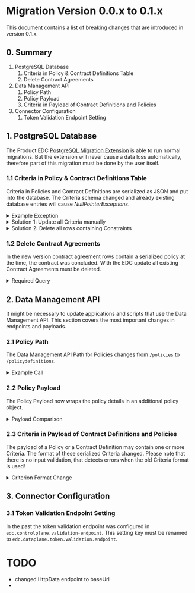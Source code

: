 # Migration Version 0.0.x to 0.1.x

This document contains a list of breaking changes that are introduced in version 0.1.x.

## 0. Summary

1. PostgreSQL Database
   1. Criteria in Policy & Contract Definitions Table
   2. Delete Contract Agreements 
2. Data Management API
   1. Policy Path
   2. Policy Payload
   3. Criteria in Payload of Contract Definitions and Policies
3. Connector Configuration
   1. Token Validation Endpoint Setting

## 1. PostgreSQL Database

The Product EDC [PostgreSQL Migration Extension](../../edc-extensions/postgresql-migration/README.md) is able to run
normal migrations. But the extension will never cause a data loss automatically, therefore part of this migration must
be done by the user itself.

### 1.1 Criteria in Policy & Contract Definitions Table

Criteria in Policies and Contract Definitions are serialized as JSON and put into the database. The Criteria schema
changed and already existing database entries will cause _NullPointerExceptions_.



<details>
  <summary>Example Exception</summary>

#### Example Exception

```
[2022-08-02 09:32:37] [SEVERE ] Could not handle multipart request: null
org.eclipse.dataspaceconnector.spi.EdcException
        at org.eclipse.dataspaceconnector.transaction.local.LocalTransactionContext.execute(LocalTransactionContext.java:70)
        at org.eclipse.dataspaceconnector.sql.assetindex.SqlAssetIndex.queryAssets(SqlAssetIndex.java:141)
        at org.eclipse.dataspaceconnector.sql.assetindex.SqlAssetIndex.queryAssets(SqlAssetIndex.java:134)
        at org.eclipse.dataspaceconnector.contract.offer.ContractOfferServiceImpl.lambda$queryContractOffers$2(ContractOfferServiceImpl.java:61)
        at java.base/java.util.stream.ReferencePipeline$7$1.accept(ReferencePipeline.java:271)
        at java.base/java.util.stream.ReferencePipeline$2$1.accept(ReferencePipeline.java:177)
        at java.base/java.util.LinkedList$LLSpliterator.forEachRemaining(LinkedList.java:1239)
        at java.base/java.util.stream.AbstractPipeline.copyInto(AbstractPipeline.java:484)
        at java.base/java.util.stream.AbstractPipeline.wrapAndCopyInto(AbstractPipeline.java:474)
        at java.base/java.util.stream.ReduceOps$ReduceOp.evaluateSequential(ReduceOps.java:913)
        at java.base/java.util.stream.AbstractPipeline.evaluate(AbstractPipeline.java:234)
        at java.base/java.util.stream.ReferencePipeline.collect(ReferencePipeline.java:578)
        at org.eclipse.dataspaceconnector.ids.core.service.CatalogServiceImpl.getDataCatalog(CatalogServiceImpl.java:55)
        at org.eclipse.dataspaceconnector.ids.core.service.ConnectorServiceImpl.getConnector(ConnectorServiceImpl.java:51)
        at org.eclipse.dataspaceconnector.ids.api.multipart.handler.description.ConnectorDescriptionRequestHandler.handle(ConnectorDescriptionRequestHandler.java:74)
        at org.eclipse.dataspaceconnector.ids.api.multipart.handler.DescriptionHandler.handleRequestInternal(DescriptionHandler.java:117)
        at org.eclipse.dataspaceconnector.ids.api.multipart.handler.DescriptionHandler.handleRequest(DescriptionHandler.java:82)
        at org.eclipse.dataspaceconnector.ids.api.multipart.controller.MultipartController.request(MultipartController.java:146)
        at java.base/jdk.internal.reflect.NativeMethodAccessorImpl.invoke0(Native Method)
        at java.base/jdk.internal.reflect.NativeMethodAccessorImpl.invoke(NativeMethodAccessorImpl.java:62)
        at java.base/jdk.internal.reflect.DelegatingMethodAccessorImpl.invoke(DelegatingMethodAccessorImpl.java:43)
        at java.base/java.lang.reflect.Method.invoke(Method.java:566)
        at org.glassfish.jersey.server.model.internal.ResourceMethodInvocationHandlerFactory.lambda$static$0(ResourceMethodInvocationHandlerFactory.java:52)
        at org.glassfish.jersey.server.model.internal.AbstractJavaResourceMethodDispatcher$1.run(AbstractJavaResourceMethodDispatcher.java:124)
        at org.glassfish.jersey.server.model.internal.AbstractJavaResourceMethodDispatcher.invoke(AbstractJavaResourceMethodDispatcher.java:167)
        at org.glassfish.jersey.server.model.internal.JavaResourceMethodDispatcherProvider$ResponseOutInvoker.doDispatch(JavaResourceMethodDispatcherProvider.java:176)
        at org.glassfish.jersey.server.model.internal.AbstractJavaResourceMethodDispatcher.dispatch(AbstractJavaResourceMethodDispatcher.java:79)
        at org.glassfish.jersey.server.model.ResourceMethodInvoker.invoke(ResourceMethodInvoker.java:475)
        at org.glassfish.jersey.server.model.ResourceMethodInvoker.apply(ResourceMethodInvoker.java:397)
        at org.glassfish.jersey.server.model.ResourceMethodInvoker.apply(ResourceMethodInvoker.java:81)
        at org.glassfish.jersey.server.ServerRuntime$1.run(ServerRuntime.java:255)
        at org.glassfish.jersey.internal.Errors$1.call(Errors.java:248)
        at org.glassfish.jersey.internal.Errors$1.call(Errors.java:244)
        at org.glassfish.jersey.internal.Errors.process(Errors.java:292)
        at org.glassfish.jersey.internal.Errors.process(Errors.java:274)
        at org.glassfish.jersey.internal.Errors.process(Errors.java:244)
        at org.glassfish.jersey.process.internal.RequestScope.runInScope(RequestScope.java:265)
        at org.glassfish.jersey.server.ServerRuntime.process(ServerRuntime.java:234)
        at org.glassfish.jersey.server.ApplicationHandler.handle(ApplicationHandler.java:684)
        at org.glassfish.jersey.servlet.WebComponent.serviceImpl(WebComponent.java:394)
        at org.glassfish.jersey.servlet.WebComponent.service(WebComponent.java:346)
        at org.glassfish.jersey.servlet.ServletContainer.service(ServletContainer.java:358)
        at org.glassfish.jersey.servlet.ServletContainer.service(ServletContainer.java:311)
        at org.glassfish.jersey.servlet.ServletContainer.service(ServletContainer.java:205)
        at org.eclipse.jetty.servlet.ServletHolder.handle(ServletHolder.java:764)
        at org.eclipse.jetty.servlet.ServletHandler.doHandle(ServletHandler.java:508)
        at org.eclipse.jetty.server.handler.ScopedHandler.nextHandle(ScopedHandler.java:221)
        at org.eclipse.jetty.server.handler.ContextHandler.doHandle(ContextHandler.java:1375)
        at org.eclipse.jetty.server.handler.ScopedHandler.nextScope(ScopedHandler.java:176)
        at org.eclipse.jetty.servlet.ServletHandler.doScope(ServletHandler.java:463)
        at org.eclipse.jetty.server.handler.ScopedHandler.nextScope(ScopedHandler.java:174)
        at org.eclipse.jetty.server.handler.ContextHandler.doScope(ContextHandler.java:1297)
        at org.eclipse.jetty.server.handler.ScopedHandler.handle(ScopedHandler.java:129)
        at org.eclipse.jetty.server.handler.ContextHandlerCollection.handle(ContextHandlerCollection.java:192)
        at org.eclipse.jetty.server.handler.HandlerWrapper.handle(HandlerWrapper.java:122)
        at org.eclipse.jetty.server.Server.handle(Server.java:562)
        at org.eclipse.jetty.server.HttpChannel.lambda$handle$0(HttpChannel.java:505)
        at org.eclipse.jetty.server.HttpChannel.dispatch(HttpChannel.java:762)
        at org.eclipse.jetty.server.HttpChannel.handle(HttpChannel.java:497)
        at org.eclipse.jetty.server.HttpConnection.onFillable(HttpConnection.java:282)
        at org.eclipse.jetty.io.AbstractConnection$ReadCallback.succeeded(AbstractConnection.java:319)
        at org.eclipse.jetty.io.FillInterest.fillable(FillInterest.java:100)
        at org.eclipse.jetty.io.SelectableChannelEndPoint$1.run(SelectableChannelEndPoint.java:53)
        at org.eclipse.jetty.util.thread.strategy.AdaptiveExecutionStrategy.runTask(AdaptiveExecutionStrategy.java:412)
        at org.eclipse.jetty.util.thread.strategy.AdaptiveExecutionStrategy.consumeTask(AdaptiveExecutionStrategy.java:381)
        at org.eclipse.jetty.util.thread.strategy.AdaptiveExecutionStrategy.tryProduce(AdaptiveExecutionStrategy.java:268)
        at org.eclipse.jetty.util.thread.strategy.AdaptiveExecutionStrategy.produce(AdaptiveExecutionStrategy.java:190)
        at org.eclipse.jetty.util.thread.QueuedThreadPool.runJob(QueuedThreadPool.java:894)
        at org.eclipse.jetty.util.thread.QueuedThreadPool$Runner.run(QueuedThreadPool.java:1038)
        at java.base/java.lang.Thread.run(Thread.java:829)
Caused by: java.lang.NullPointerException
        at org.eclipse.dataspaceconnector.sql.translation.SqlConditionExpression.isValidExpression(SqlConditionExpression.java:53)
        at java.base/java.util.stream.ReferencePipeline$3$1.accept(ReferencePipeline.java:195)
        at java.base/java.util.ArrayList$ArrayListSpliterator.forEachRemaining(ArrayList.java:1655)
        at java.base/java.util.stream.AbstractPipeline.copyInto(AbstractPipeline.java:484)
        at java.base/java.util.stream.AbstractPipeline.wrapAndCopyInto(AbstractPipeline.java:474)
        at java.base/java.util.stream.ReduceOps$ReduceOp.evaluateSequential(ReduceOps.java:913)
        at java.base/java.util.stream.AbstractPipeline.evaluate(AbstractPipeline.java:234)
        at java.base/java.util.stream.ReferencePipeline.collect(ReferencePipeline.java:578)
        at org.eclipse.dataspaceconnector.sql.assetindex.schema.BaseSqlDialectStatements.createQuery(BaseSqlDialectStatements.java:108)
        at org.eclipse.dataspaceconnector.sql.assetindex.SqlAssetIndex.lambda$queryAssets$2(SqlAssetIndex.java:144)
        at org.eclipse.dataspaceconnector.transaction.local.LocalTransactionContext.execute(LocalTransactionContext.java:63)
        ... 69 more
```

</details>

<details>

  <summary>Solution 1: Update all Criteria manually</summary>

#### Update all Criteria manually

Root of this issue is that the operator, left- and right-operand Criteria field names changed.

| Old       | New          |
|:----------|:-------------|
| left      | operandLeft  |
| right     | operandRight |
| op        | operator     |

It is possible to resolve this issue by updating the content of the column, that contain JSON serialized constraints,
from

```
{"criteria":[{"left":"asset:prop:id","op":"=","right":"asset-1"}]}
```

to

```
{"criteria":[{"operandLeft":"asset:prop:id","operator":"=","operandRight":"asset-1"}]}
```

</details>

<details>

  <summary>Solution 2: Delete all rows containing Constraints</summary>

#### Delete all rows containing Criteria

Instead of updating each row in the database it's also possible to delete all Contract Definitions and Policies.
Additionally it's necessary to delete all Negotiations, as they might reference existing Contract Definitions and/or
Policies.

Theoretically it's also necessary to delete Contract Agreements. As their deletion is already described in another
section, we can skip them here.

**Required Queries**

```sql
DELETE
FROM edc_contract_negotiation;
```

```sql
DELETE
FROM edc_contract_definitions;
```

```sql
DELETE
FROM edc_policydefinitins;
```

</details>

### 1.2 Delete Contract Agreements

In the new version contract agreement rows contain a serialized policy at the time, the contract was concluded.
With the EDC update all existing Contract Agreements must be deleted.

<details>
    <summary>Required Query</summary>

```sql
DELETE
FROM edc_contract_agreement;
```

</details>

## 2. Data Management API

It might be necessary to update applications and scripts that use the Data Management API. This section covers the most
important changes in endpoints and payloads.

### 2.1 Policy Path

The Data Management API Path for Policies changes from
`/policies` to `/policydefinitions`.

<details>
  <summary>Example Call</summary>

#### Get All Policies

```bash
curl -X GET "${DATA_MGMT_ENDPOINT}/data/policydefinitions" --header "X-Api-Key: <key>" --header "Content-Type: application/json"
```

</details>

### 2.2 Policy Payload

The Policy Payload now wraps the policy details in an additional policy object.

<details>

<summary>Payload Comparison</summary>

**New Payload**

```json
{
  "uid": "1",
  "policy": {
    "prohibitions": [],
    "obligations": [],
    "permissions": []
  }
}
```

**Old Payload**

```json
{
  "uid": "1",
  "prohibitions": [],
  "obligations": [],
  "permissions": []
}
```

</details>

### 2.3 Criteria in Payload of Contract Definitions and Policies

The payload of a Policy or a Contract Definition may contain one or more Criteria. The format of these serialized Criteria changed.
Please note that there is no input validation, that detects errors when the old Criteria format is used!

<details>

<summary>Criterion Format Change</summary>

**Old Criterion Format**
```
{ "left": "asset:prop:id", "op": "=", "right": "1" }
```

**New Criterion Format**
```
{ "operandLeft": "asset:prop:id", "operator": "=", "operandRight": "1" }
```

**Example Call**

```bash
curl -X POST "${DATA_MGMT_ENDPOINT}/data/contractdefinitions" --header "X-Api-Key: <key>" --header "Content-Type: application/json" --data "{ \"id\": \"1\", \"criteria\": [ { \"operandLeft\": \"asset:prop:id\", \"operator\": \"=\", \"operandRight\": \"1\" } ], \"accessPolicyId\": \"1\", \"contractPolicyId\": \"1\" }"
```

</details>

## 3. Connector Configuration

### 3.1 Token Validation Endpoint Setting

In the past the token validation endpoint was configured in `edc.controlplane.validation-endpoint`. This setting key
must be renamed to `edc.dataplane.token.validation.endpoint`.



# TODO
- changed HttpData endpoint to baseUrl
- 